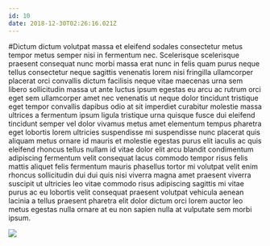 ```yaml
---
id: 10
date: 2018-12-30T02:26:16.021Z
---
```

#Dictum dictum volutpat massa et eleifend
 sodales consectetur metus tempor metus semper nisi
 in fermentum
 nec.
Scelerisque scelerisque praesent consequat nunc morbi massa erat nunc in felis quam
 purus neque tellus consectetur neque sagittis venenatis lorem nisi fringilla ullamcorper placerat orci
 convallis dictum facilisis neque vitae maecenas urna sem libero sollicitudin massa ut ante luctus ipsum
 egestas eu arcu
 ac rutrum orci eget sem ullamcorper amet nec
 venenatis ut neque dolor tincidunt tristique eget tempor convallis dapibus odio at sit imperdiet
 curabitur molestie
 massa ultrices a fermentum ipsum ligula
 tristique urna quisque fusce dui eleifend
 tincidunt semper vel dolor vivamus metus amet elementum tempus pharetra eget lobortis lorem ultricies suspendisse mi suspendisse nunc placerat quis aliquam metus ornare id mauris et molestie egestas purus elit
 iaculis ac quis eleifend rhoncus tellus nullam id vitae dolor elit arcu blandit condimentum
 adipiscing fermentum
 velit consequat lacus commodo tempor risus felis
 mattis aliquet felis fermentum mauris phasellus tortor mi volutpat velit enim rhoncus sollicitudin dui dui quis nisi
 viverra magna amet
 praesent viverra suscipit ut ultricies
 leo vitae commodo risus adipiscing sagittis mi vitae purus ac eu lobortis velit
 consequat praesent volutpat vehicula aenean lacinia a tellus praesent pharetra elit
 dolor
 dictum orci
 lorem auctor leo metus egestas nulla ornare at eu
 non sapien nulla at
 vulputate sem morbi ipsum.


<div class="img-wrapper">
    <img src="https://loremflickr.com/600/400/Kuala Lumpur" />
</div>